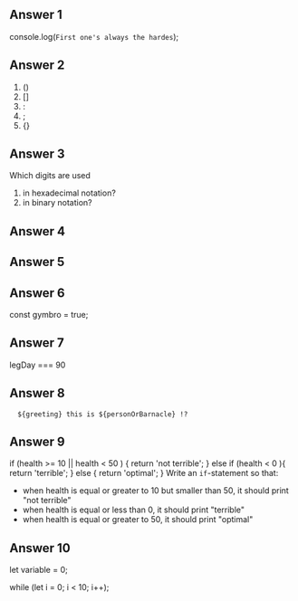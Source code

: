 ## Answer 1
console.log(`First one's always the hardes`);

## Answer 2
1. ()
2. []
3. :
4. ;
5. {}



## Answer 3
Which digits are used

1. in hexadecimal notation?
2. in binary notation?

## Answer 4
<script src="review.js"></script>

## Answer 5


## Answer 6
const gymbro = true;

## Answer 7
legDay === 90

## Answer 8
`  ${greeting} this is ${personOrBarnacle} !?`


## Answer 9
if (health >= 10 || health < 50 ) {
    return 'not terrible';
}   else if (health < 0 ){
    return 'terrible';
}   else {
    return 'optimal';
}
Write an `if`-statement so that:
- when health is equal or greater to 10 but smaller than 50, it should print "not terrible"
- when health is equal or less than 0, it should print "terrible"
- when health is equal or greater to 50, it should print "optimal"

## Answer 10

let variable = 0;

while (let i = 0; i < 10; i++);

